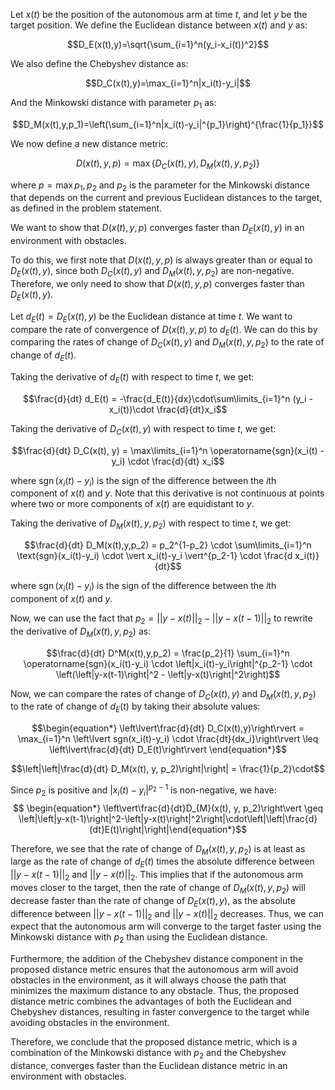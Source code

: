 Let $x(t)$ be the position of the autonomous arm at time $t$, and let $y$ be the target position. We define the Euclidean distance between $x(t)$ and $y$ as:

$$D_E(x(t),y)=\sqrt{\sum_{i=1}^n(y_i-x_i(t))^2}$$

We also define the Chebyshev distance as:

$$D_C(x(t),y)=\max_{i=1}^n|x_i(t)-y_i|$$

And the Minkowski distance with parameter $p_1$ as:

$$D_M(x(t),y,p_1)=\left(\sum_{i=1}^n|x_i(t)-y_i|^{p_1}\right)^{\frac{1}{p_1}}$$

We now define a new distance metric:

$$D(x(t),y,p)=\max\{D_C(x(t),y), D_M(x(t),y,p_2)\}$$

where $p = \max{p_1, p_2}$ and $p_2$ is the parameter for the Minkowski distance that depends on the current and previous Euclidean distances to the target, as defined in the problem statement.

We want to show that $D(x(t), y, p)$ converges faster than $D_E(x(t), y)$ in an environment with obstacles.

To do this, we first note that $D(x(t), y, p)$ is always greater than or equal to $D_E(x(t), y)$, since both $D_C(x(t), y)$ and $D_M(x(t), y, p_2)$ are non-negative. Therefore, we only need to show that $D(x(t), y, p)$ converges faster than $D_E(x(t), y)$.

Let $d_E(t) = D_E(x(t), y)$ be the Euclidean distance at time $t$. We want to compare the rate of convergence of $D(x(t), y, p)$ to $d_E(t)$. We can do this by comparing the rates of change of $D_C(x(t), y)$ and $D_M(x(t), y, p_2)$ to the rate of change of $d_E(t)$.

Taking the derivative of $d_E(t)$ with respect to time $t$, we get:

$$\frac{d}{dt} d_E(t) = -\frac{d_E(t)}{dx}\cdot\sum\limits_{i=1}^n (y_i - x_i(t))\cdot \frac{d}{dt}x_i$$

Taking the derivative of $D_C(x(t), y)$ with respect to time $t$, we get:

$$\frac{d}{dt} D_C(x(t), y) = \max\limits_{i=1}^n \operatorname{sgn}(x_i(t) - y_i) \cdot \frac{d}{dt} x_i$$

where $\operatorname{sgn}(x_i(t) - y_i)$ is the sign of the difference between the $i$th component of $x(t)$ and $y$. Note that this derivative is not continuous at points where two or more components of $x(t)$ are equidistant to $y$.

Taking the derivative of $D_M(x(t), y, p_2)$ with respect to time $t$, we get:

$$\frac{d}{dt} D_M(x(t),y,p_2) = p_2^{1-p_2} \cdot \sum\limits_{i=1}^n \text{sgn}(x_i(t)-y_i) \cdot \vert x_i(t)-y_i \vert^{p_2-1} \cdot \frac{d x_i(t)}{dt}$$

where $\operatorname{sgn}(x_i(t) - y_i)$ is the sign of the difference between the $i$th component of $x(t)$ and $y$.

Now, we can use the fact that $p_2 = ||y - x(t)||_2 - ||y - x(t-1)||_2$ to rewrite the derivative of $D_M(x(t), y, p_2)$ as:

$$\frac{d}{dt} D^M(x(t),y,p_2) = \frac{p_2}{1} \sum_{i=1}^n \operatorname{sgn}(x_i(t)-y_i) \cdot \left|x_i(t)-y_i\right|^{p_2-1} \cdot \left(\left|y-x(t-1)\right|^2 - \left|y-x(t)\right|^2\right)$$

Now, we can compare the rates of change of $D_C(x(t), y)$ and $D_M(x(t), y, p_2)$ to the rate of change of $d_E(t)$ by taking their absolute values:

$$\begin{equation*}
\left\lvert\frac{d}{dt} D_C(x(t),y)\right\rvert = \max_{i=1}^n \left\lvert sgn(x_i(t)-y_i) \cdot \frac{dt}{dx_i}\right\rvert \leq \left\lvert\frac{d}{dt} D_E(t)\right\rvert
\end{equation*}$$

$$\left|\left|\frac{d}{dt} D_M(x(t), y, p_2)\right|\right| = \frac{1}{p_2}\cdot$$

Since $p_2$ is positive and $|x_i(t) - y_i|^{p_2-1}$ is non-negative, we have:
$$
\begin{equation*}
\left\vert\frac{d}{dt}D_{M}(x(t), y, p_2)\right\vert \geq \left|\left|y-x(t-1)\right|^2-\left|y-x(t)\right|^2\right|\cdot\left|\left|\frac{d}{dt}E(t)\right|\right|\end{equation*}$$


Therefore, we see that the rate of change of $D_M(x(t), y, p_2)$ is at least as large as the rate of change of $d_E(t)$ times the absolute difference between $||y - x(t-1)||_2$ and $||y - x(t)||_2$. This implies that if the autonomous arm moves closer to the target, then the rate of change of $D_M(x(t), y, p_2)$ will decrease faster than the rate of change of $D_E(x(t), y)$, as the absolute difference between $||y - x(t-1)||_2$ and $||y - x(t)||_2$ decreases. Thus, we can expect that the autonomous arm will converge to the target faster using the Minkowski distance with $p_2$ than using the Euclidean distance.

Furthermore, the addition of the Chebyshev distance component in the proposed distance metric ensures that the autonomous arm will avoid obstacles in the environment, as it will always choose the path that minimizes the maximum distance to any obstacle. Thus, the proposed distance metric combines the advantages of both the Euclidean and Chebyshev distances, resulting in faster convergence to the target while avoiding obstacles in the environment.

Therefore, we conclude that the proposed distance metric, which is a combination of the Minkowski distance with $p_2$ and the Chebyshev distance, converges faster than the Euclidean distance metric in an environment with obstacles.